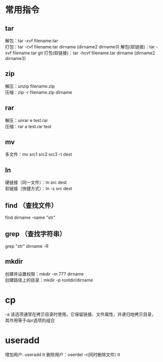 # 常用指令  
## tar  
解包：tar -xvf filename.tar  
打包：tar -cvf filename.tar dirname  (dirname2 dirname3) 
解包(软链接)：tar -xvf filename.tar git
打包(软链接)：tar -hcvf filename.tar dirname  (dirname2 dirname3)

## zip  
解压：unzip filename.zip  
压缩：zip -r filename.zip dirname  

## rar
解压：unrar e test.rar  
压缩：rar a test.rar test  

## mv 
多文件：mv src1 src2 src3 -t dest  

## ln  
硬链接（同一文件）：ln src dest  
软链接（快捷方式）：ln -s src dest  

## find （查找文件）  
find dirname -name "str"

## grep （查找字符串）  
grep "str" dirname -R

## mkdir  
创建并设置权限：mkdir -m 777 dirname  
创建路径上的目录：mkdir -p rootdir/dirname  

# cp  
-a 该选项通常在拷贝目录时使用。它保留链接、文件属性，并递归地拷贝目录，其作用等于dpr选项的组合  

# useradd  
增加用户: useradd tt
删除用户：userdel -r(同时删除文件) tt
